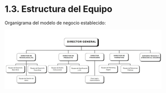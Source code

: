 # 1.3. Estructura del Equipo

Organigrama del modelo de negocio establecido:

![ModeloCanva](/assets/organigrama.jpg)